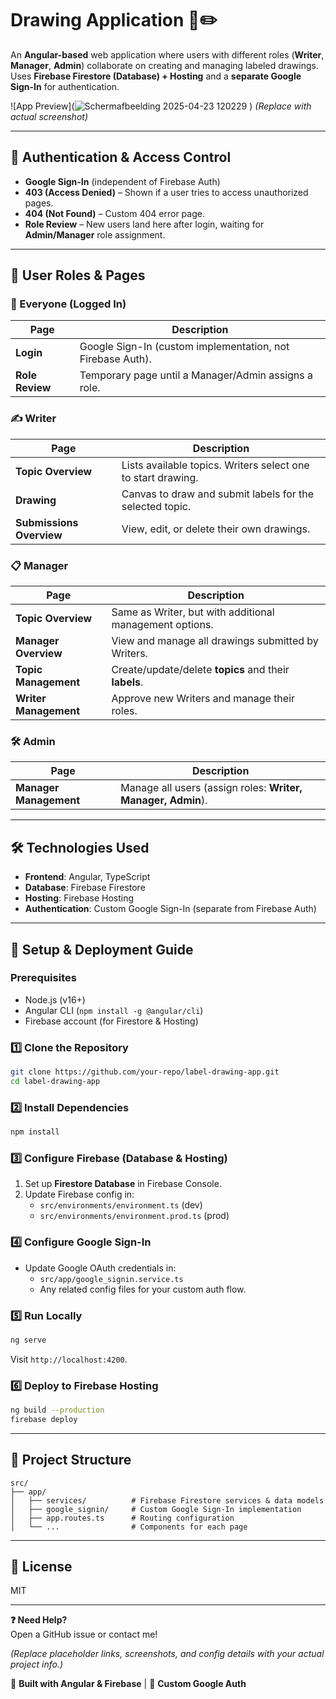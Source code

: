 # **Drawing Application** 🎨✏️  

An **Angular-based** web application where users with different roles (**Writer**, **Manager**, **Admin**) collaborate on creating and managing labeled drawings. Uses **Firebase Firestore (Database) + Hosting** and a **separate Google Sign-In** for authentication.  

![App Preview](![Schermafbeelding 2025-04-23 120229](https://github.com/user-attachments/assets/de6e3350-b8a8-45ce-a2a6-aedae20969d3)
) *(Replace with actual screenshot)*  

---

## **🔑 Authentication & Access Control**  
- **Google Sign-In** (independent of Firebase Auth)  
- **403 (Access Denied)** – Shown if a user tries to access unauthorized pages.  
- **404 (Not Found)** – Custom 404 error page.  
- **Role Review** – New users land here after login, waiting for **Admin/Manager** role assignment.  

---

## **👥 User Roles & Pages**  

### **👤 Everyone (Logged In)**  
| Page | Description |
|------|-------------|
| **Login** | Google Sign-In (custom implementation, not Firebase Auth). |
| **Role Review** | Temporary page until a Manager/Admin assigns a role. |

### **✍️ Writer**  
| Page | Description |
|------|-------------|
| **Topic Overview** | Lists available topics. Writers select one to start drawing. |
| **Drawing** | Canvas to draw and submit labels for the selected topic. |
| **Submissions Overview** | View, edit, or delete their own drawings. |

### **📋 Manager**  
| Page | Description |
|------|-------------|
| **Topic Overview** | Same as Writer, but with additional management options. |
| **Manager Overview** | View and manage all drawings submitted by Writers. |
| **Topic Management** | Create/update/delete **topics** and their **labels**. |
| **Writer Management** | Approve new Writers and manage their roles. |

### **🛠️ Admin**  
| Page | Description |
|------|-------------|
| **Manager Management** | Manage all users (assign roles: **Writer, Manager, Admin**). |

---

## **🛠️ Technologies Used**  
- **Frontend**: Angular, TypeScript  
- **Database**: Firebase Firestore  
- **Hosting**: Firebase Hosting  
- **Authentication**: Custom Google Sign-In (separate from Firebase Auth)  

---

## **🚀 Setup & Deployment Guide**  

### **Prerequisites**  
- Node.js (v16+)  
- Angular CLI (`npm install -g @angular/cli`)  
- Firebase account (for Firestore & Hosting)  

### **1️⃣ Clone the Repository**  
```bash
git clone https://github.com/your-repo/label-drawing-app.git
cd label-drawing-app
```

### **2️⃣ Install Dependencies**  
```bash
npm install
```

### **3️⃣ Configure Firebase (Database & Hosting)**  
1. Set up **Firestore Database** in Firebase Console.  
2. Update Firebase config in:  
   - `src/environments/environment.ts` (dev)  
   - `src/environments/environment.prod.ts` (prod)  

### **4️⃣ Configure Google Sign-In**  
- Update Google OAuth credentials in:  
  - `src/app/google_signin.service.ts`  
  - Any related config files for your custom auth flow.  

### **5️⃣ Run Locally**  
```bash
ng serve
```
Visit `http://localhost:4200`.  

### **6️⃣ Deploy to Firebase Hosting**  
```bash
ng build --production
firebase deploy
```

---

## **📂 Project Structure**  
```
src/
├── app/
│   ├── services/          # Firebase Firestore services & data models  
│   ├── google_signin/     # Custom Google Sign-In implementation  
│   ├── app.routes.ts      # Routing configuration  
│   └── ...                # Components for each page  
```

---

## **📜 License**  
MIT  

---

**❓ Need Help?**  
Open a GitHub issue or contact me!  

*(Replace placeholder links, screenshots, and config details with your actual project info.)*  

🎨 **Built with Angular & Firebase** | 🔌 **Custom Google Auth**
